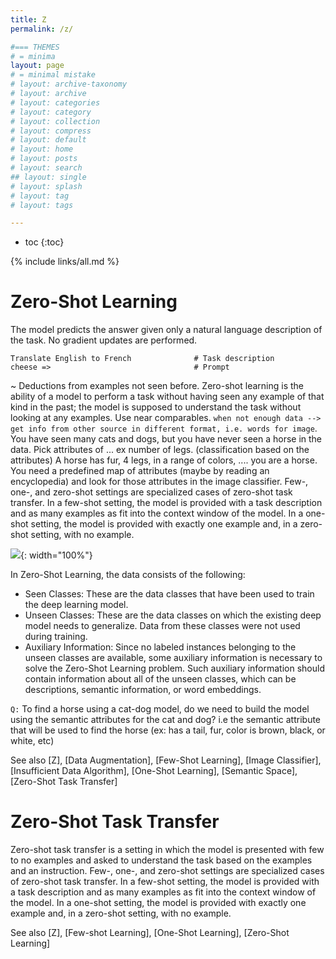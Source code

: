 ```yaml
---
title: Z
permalink: /z/

#=== THEMES
# = minima
layout: page
# = minimal mistake
# layout: archive-taxonomy
# layout: archive
# layout: categories
# layout: category
# layout: collection
# layout: compress
# layout: default
# layout: home
# layout: posts
# layout: search
## layout: single
# layout: splash
# layout: tag
# layout: tags

---
```


* toc
{:toc}

{% include links/all.md %}


# Zero-Shot Learning

  The model predicts the answer given only a natural language description of the task. No gradient updates are performed.
 
 ```
Translate English to French              # Task description
cheese =>                                # Prompt
 ```

 ~ Deductions from examples not seen before. Zero-shot learning is the ability of a model to perform a task without having seen any example of that kind in the past; the model is supposed to understand the task without looking at any examples.  Use near comparables. `when not enough data --> get info from other source in different format, i.e. words for image`. You have seen many cats and dogs, but you have never seen a horse in the data. Pick attributes of ... ex number of legs. (classification based on the attributes) A horse has fur, 4 legs, in a range of colors, .... you are a horse. You need a predefined map of attributes (maybe by reading an encyclopedia) and look for those attributes in the image classifier. Few-, one-, and zero-shot settings are specialized cases of zero-shot task transfer. In a few-shot setting, the model is provided with a task description and as many examples as fit into the context window of the model. In a one-shot setting, the model is provided with exactly one example and, in a zero-shot setting, with no example.

 ![]( {{site.assets}}/z/zero_shot_learning.png ){: width="100%"}

 In Zero-Shot Learning, the data consists of the following:
  * Seen Classes: These are the data classes that have been used to train the deep learning model.
  * Unseen Classes: These are the data classes on which the existing deep model needs to generalize. Data from these classes were not used during training.
  * Auxiliary Information: Since no labeled instances belonging to the unseen classes are available, some auxiliary information is necessary to solve the Zero-Shot Learning problem. Such auxiliary information should contain information about all of the unseen classes, which can be descriptions, semantic information, or word embeddings.

 `Q:` To find a horse using a cat-dog model, do we need to build the model using the semantic attributes for the cat and dog? i.e the semantic attribute that will be used to find the horse (ex: has a tail, fur, color is brown, black, or white, etc)

 See also [Z], [Data Augmentation], [Few-Shot Learning], [Image Classifier], [Insufficient Data Algorithm], [One-Shot Learning], [Semantic Space], [Zero-Shot Task Transfer]


# Zero-Shot Task Transfer

 Zero-shot task transfer is a setting in which the model is presented with few to no examples and asked to understand the task based on the examples and an instruction. Few-, one-, and zero-shot settings are specialized cases of zero-shot task transfer. In a few-shot setting, the model is provided with a task description and as many examples as fit into the context window of the model. In a one-shot setting, the model is provided with exactly one example and, in a zero-shot setting, with no example.

 See also [Z], [Few-shot Learning], [One-Shot Learning], [Zero-Shot Learning]
